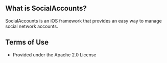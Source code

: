 What is SocialAccounts?
---------------

SocialAccounts is an iOS framework that provides an easy way to manage social network accounts.


Terms of Use
---------------

- Provided under the Apache 2.0 License

